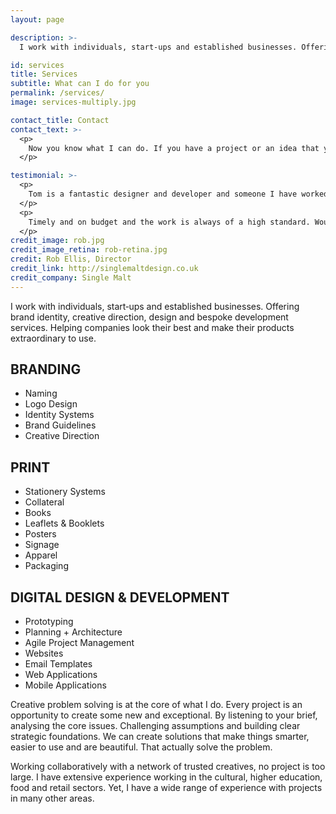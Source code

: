 ```yaml
---
layout: page

description: >-
  I work with individuals, start‑ups and established businesses. Offering  brand identity, creative direction, design and bespoke development services.

id: services
title: Services
subtitle: What can I do for you
permalink: /services/
image: services-multiply.jpg

contact_title: Contact
contact_text: >-
  <p>
    Now you know what I can do. If you have a project or an idea that you think might be a good fit. Please call me or drop me an email and we can have a chat.
  </p>

testimonial: >-
  <p>
    Tom is a fantastic designer and developer and someone I have worked with for a few years now. Tom takes the time to understand the brief and then delivers above expectation.
  </p>
  <p>
    Timely and on budget and the work is always of a high standard. Would recommend him to anyone.
  </p>
credit_image: rob.jpg
credit_image_retina: rob-retina.jpg
credit: Rob Ellis, Director
credit_link: http://singlemaltdesign.co.uk
credit_company: Single Malt
---
```


I work with individuals, start‑ups and established businesses. Offering brand identity, creative direction, design and bespoke development services. Helping companies look their best and make their products extraordinary to use.

## BRANDING

*   Naming
*   Logo Design 
*   Identity Systems
*   Brand Guidelines
*   Creative Direction

## PRINT

*   Stationery Systems 
*   Collateral 
*   Books
*   Leaflets & Booklets
*   Posters
*   Signage
*   Apparel
*   Packaging

## DIGITAL DESIGN & DEVELOPMENT

*   Prototyping
*   Planning + Architecture
*   Agile Project Management
*   Websites
*   Email Templates
*   Web Applications
*   Mobile Applications

Creative problem solving is at the core of what I do. Every project is an opportunity to create some new and exceptional. By listening to your brief, analysing the core issues. Challenging assumptions and building clear strategic foundations. We can create solutions that make things smarter, easier to use and are beautiful. That actually solve the problem. 

Working collaboratively with a network of trusted creatives, no project is too large. I have extensive experience working in the cultural, higher education, food and retail sectors. Yet, I have a wide range of experience with projects in many other areas.
